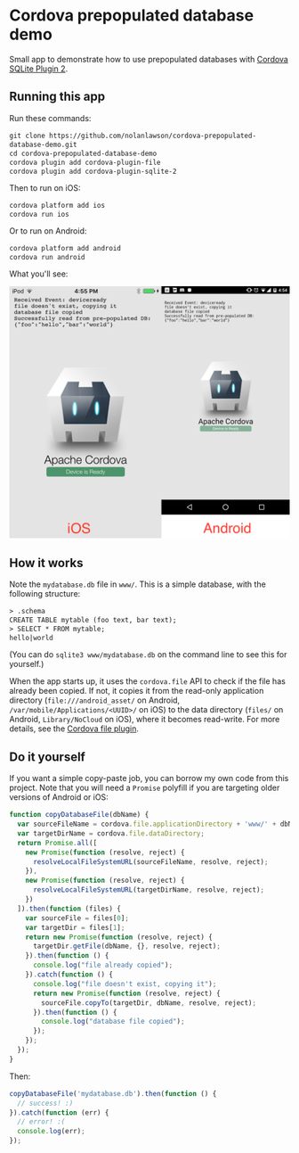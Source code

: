 Cordova prepopulated database demo
=====

Small app to demonstrate how to use prepopulated databases with
[Cordova SQLite Plugin 2](https://travis-ci.org/nolanlawson/cordova-plugin-sqlite-2).

Running this app
---

Run these commands:

    git clone https://github.com/nolanlawson/cordova-prepopulated-database-demo.git
    cd cordova-prepopulated-database-demo
    cordova plugin add cordova-plugin-file
    cordova plugin add cordova-plugin-sqlite-2

Then to run on iOS:

    cordova platform add ios
    cordova run ios

Or to run on Android:

    cordova platform add android
    cordova run android

What you'll see:

<img src="screenshot.png" width="600" alt="screnshot of apps"/>

How it works
---

Note the `mydatabase.db` file in `www/`. This is a simple database, with the following
structure:

    > .schema
    CREATE TABLE mytable (foo text, bar text);
    > SELECT * FROM mytable;
    hello|world

(You can do `sqlite3 www/mydatabase.db` on the command line to see this for yourself.)

When the app starts up, it uses the `cordova.file` API to check if the file
has already been copied. If not, it copies it from the read-only application directory
(`file:///android_asset/` on Android, `/var/mobile/Applications/<UUID>/`
on iOS) to the data directory (`files/` on Android, `Library/NoCloud` on iOS), where it becomes
read-write. For more details, see the [Cordova file plugin](https://github.com/apache/cordova-plugin-file).

Do it yourself
----

If you want a simple copy-paste job, you can borrow my own code from this project.
Note that you will need a `Promise` polyfill if you are targeting older versions of
Android or iOS:

```js
function copyDatabaseFile(dbName) {
  var sourceFileName = cordova.file.applicationDirectory + 'www/' + dbName;
  var targetDirName = cordova.file.dataDirectory;
  return Promise.all([
    new Promise(function (resolve, reject) {
      resolveLocalFileSystemURL(sourceFileName, resolve, reject);
    }),
    new Promise(function (resolve, reject) {
      resolveLocalFileSystemURL(targetDirName, resolve, reject);
    })
  ]).then(function (files) {
    var sourceFile = files[0];
    var targetDir = files[1];
    return new Promise(function (resolve, reject) {
      targetDir.getFile(dbName, {}, resolve, reject);
    }).then(function () {
      console.log("file already copied");
    }).catch(function () {
      console.log("file doesn't exist, copying it");
      return new Promise(function (resolve, reject) {
        sourceFile.copyTo(targetDir, dbName, resolve, reject);
      }).then(function () {
        console.log("database file copied");
      });
    });
  });
}
```

Then:

```js
copyDatabaseFile('mydatabase.db').then(function () {
  // success! :)
}).catch(function (err) {
  // error! :(
  console.log(err);
});
```